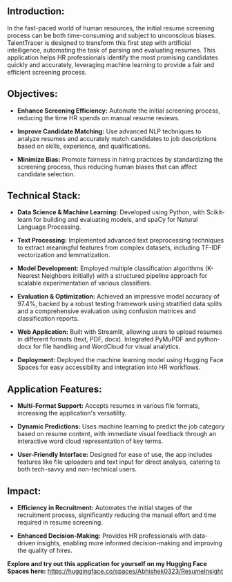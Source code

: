 ## Introduction:

In the fast-paced world of human resources, the initial resume screening process can be both time-consuming and subject to unconscious biases. TalentTracer is designed to transform this first step with artificial intelligence, automating the task of parsing and evaluating resumes. This application helps HR professionals identify the most promising candidates quickly and accurately, leveraging machine learning to provide a fair and efficient screening process.

## Objectives:

* **Enhance Screening Efficiency:** Automate the initial screening process, reducing the time HR spends on manual resume reviews.
  
* **Improve Candidate Matching:** Use advanced NLP techniques to analyze resumes and accurately match candidates to job descriptions based on skills, experience, and qualifications.
  
* **Minimize Bias:** Promote fairness in hiring practices by standardizing the screening process, thus reducing human biases that can affect candidate selection.

## Technical Stack:

* **Data Science & Machine Learning:** Developed using Python, with Scikit-learn for building and evaluating models, and spaCy for Natural Language Processing.

* **Text Processing:** Implemented advanced text preprocessing techniques to extract meaningful features from complex datasets, including TF-IDF vectorization and lemmatization.

* **Model Development:** Employed multiple classification algorithms (K-Nearest Neighbors initially) with a structured pipeline approach for scalable experimentation of various classifiers.

* **Evaluation & Optimization:** Achieved an impressive model accuracy of 97.4%, backed by a robust testing framework using stratified data splits and a comprehensive evaluation using confusion matrices and classification reports.
  
* **Web Application:** Built with Streamlit, allowing users to upload resumes in different formats (text, PDF, docx). Integrated PyMuPDF and python-docx for file handling and WordCloud for visual analytics.
  
* **Deployment:** Deployed the machine learning model using Hugging Face Spaces for easy accessibility and integration into HR workflows.
  
## Application Features:

* **Multi-Format Support:** Accepts resumes in various file formats, increasing the application's versatility.
  
* **Dynamic Predictions:** Uses machine learning to predict the job category based on resume content, with immediate visual feedback through an interactive word cloud representation of key terms.
  
* **User-Friendly Interface:** Designed for ease of use, the app includes features like file uploaders and text input for direct analysis, catering to both tech-savvy and non-technical users.
  
## Impact:

* **Efficiency in Recruitment:** Automates the initial stages of the recruitment process, significantly reducing the manual effort and time required in resume screening.
  
* **Enhanced Decision-Making:** Provides HR professionals with data-driven insights, enabling more informed decision-making and improving the quality of hires.

**Explore and try out this application for yourself on my Hugging Face Spaces here:**   https://huggingface.co/spaces/Abhishek0323/ResumeInsight

